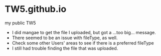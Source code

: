 # TW5.github.io
my public TW5

* I did mangae to get the file I uploaded, but got a ...too big... message.
* There seemed to be an issue with fileType, as well.
* Check some other Users' areas to see if there is a preferred fileType
* I still had trouble finding the file that was uploaded.
